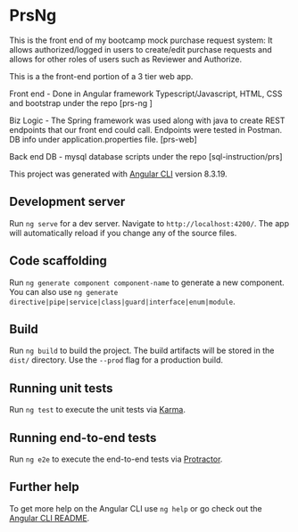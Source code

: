 # PrsNg

This is the front end of my bootcamp mock purchase request system:
It allows authorized/logged in users to create/edit purchase requests and allows for other roles of users such as Reviewer and Authorize.

This is a the front-end portion of a 3 tier web app.

Front end  - Done in Angular framework Typescript/Javascript, HTML, CSS and bootstrap under the repo [prs-ng ]

Biz Logic - The Spring framework was used along with java to create REST endpoints that our front end could call. Endpoints were tested in Postman. DB info under application.properties file. [prs-web]

Back end DB - mysql database scripts under the repo [sql-instruction/prs]




This project was generated with [Angular CLI](https://github.com/angular/angular-cli) version 8.3.19.

## Development server

Run `ng serve` for a dev server. Navigate to `http://localhost:4200/`. The app will automatically reload if you change any of the source files.

## Code scaffolding

Run `ng generate component component-name` to generate a new component. You can also use `ng generate directive|pipe|service|class|guard|interface|enum|module`.

## Build

Run `ng build` to build the project. The build artifacts will be stored in the `dist/` directory. Use the `--prod` flag for a production build.

## Running unit tests

Run `ng test` to execute the unit tests via [Karma](https://karma-runner.github.io).

## Running end-to-end tests

Run `ng e2e` to execute the end-to-end tests via [Protractor](http://www.protractortest.org/).

## Further help

To get more help on the Angular CLI use `ng help` or go check out the [Angular CLI README](https://github.com/angular/angular-cli/blob/master/README.md).
